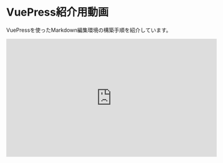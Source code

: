 # VuePress紹介用動画
VuePressを使ったMarkdown編集環境の構築手順を紹介しています。

<iframe width="560" height="315" src="https://www.youtube.com/embed/tTXxh6lxP4Q" frameborder="0" allow="accelerometer; autoplay; encrypted-media; gyroscope; picture-in-picture" allowfullscreen></iframe>
